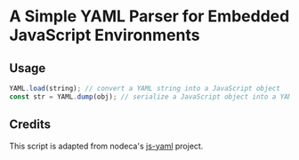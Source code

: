 # A Simple YAML Parser for Embedded JavaScript Environments

## Usage
```js
YAML.load(string); // convert a YAML string into a JavaScript object
const str = YAML.dump(obj); // serialize a JavaScript object into a YAML string
```

## Credits
This script is adapted from nodeca's [js-yaml](https://github.com/nodeca/js-yaml) project.